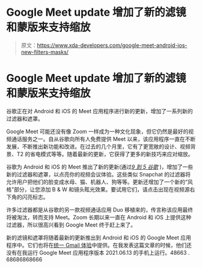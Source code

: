 # Google Meet update 增加了新的滤镜和蒙版来支持缩放

> 原文：<https://www.xda-developers.com/google-meet-android-ios-new-filters-masks/>

# Google Meet update 增加了新的滤镜和蒙版来支持缩放

谷歌正在对 Android 和 iOS 的 Meet 应用程序进行新的更新，增加了一系列新的过滤器和遮罩。

Google Meet 可能还没有像 Zoom 一样成为一种文化现象，但它仍然是最好的视频通话服务之一。自从谷歌向所有人免费提供 Meet 以来，该应用程序一直在不断发展，不断推出新功能和改进。在过去的几个月里，它有了更宽敞的设计、视频背景、T2 的省电模式等等。随着最新的更新，它获得了更多的新技巧来应对缩放。

谷歌为 Android 和 iOS 的 Meet 推出了新的更新(通过[*9 到 5 谷歌*](https://9to5google.com/2021/07/07/google-meet-filters-effects/) )，增加了一些新的过滤器和遮罩，以点亮你的视频会议体验。这些类似 Snapchat 的过滤器将允许用户把他们的脸变成水母、猫、机器人、狗等等。更新还增加了一个新的“风格”部分，让您添加 B & W 和镜头眩光效果。要试用它们，请点击出现在视频源右下角的闪亮标志。

许多过滤器都是从谷歌的另一款视频通话应用 Duo 移植来的，传言称该应用最终将被淘汰，转而支持 Meet。Zoom 长期以来一直在 Android 和 iOS 上提供这种过滤器，所以很高兴看到 Google Meet 终于赶上来了。

新的滤镜和遮罩将随着最新的更新推出到 Android 和 iOS 的 Google Meet 应用程序中。它们也将在[统一 Gmail 体验](https://www.xda-developers.com/unified-gmail-interface-google-chat-available-everyone/)中提供。在我发表这篇文章的时候，他们还没有在我运行 Google Meet 应用程序版本 2021.06.13 的手机上运行。48663 . 68686868666